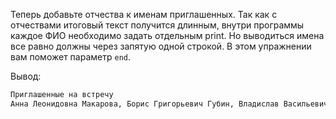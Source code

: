 Теперь добавьте отчества к именам приглашенных. Так как с отчествами итоговый текст получится длинным, внутри программы каждое ФИО необходимо задать отдельным print. Но выводиться имена все равно должны через запятую одной строкой. В этом упражнении вам поможет параметр `end`. 

Вывод:
```python
Приглашенные на встречу
Анна Леонидовна Макарова, Борис Григорьевич Губин, Владислав Васильевич Иванов.
```